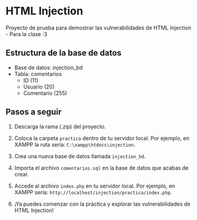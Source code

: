 # HTML Injection

Proyecto de prueba para demostrar las vulnerabilidades de HTML Injection - Para la clase :3 

## Estructura de la base de datos

- Base de datos: injection_bd
- Tabla: comentarios
  - ID (11)
  - Usuario (20)
  - Comentario (255)

## Pasos a seguir

1. Descarga la rama (.zip) del proyecto.

2. Coloca la carpeta `practica` dentro de tu servidor local. Por ejemplo, en XAMPP la ruta sería: `C:\xampp\htdocs\injection`.

3. Crea una nueva base de datos llamada `injection_bd`.

4. Importa el archivo `comentarios.sql` en la base de datos que acabas de crear.

5. Accede al archivo `index.php` en tu servidor local. Por ejemplo, en XAMPP sería: `http://localhost/injection/practica/index.php`.

6. ¡Ya puedes comenzar con la práctica y explorar las vulnerabilidades de HTML Injection!

